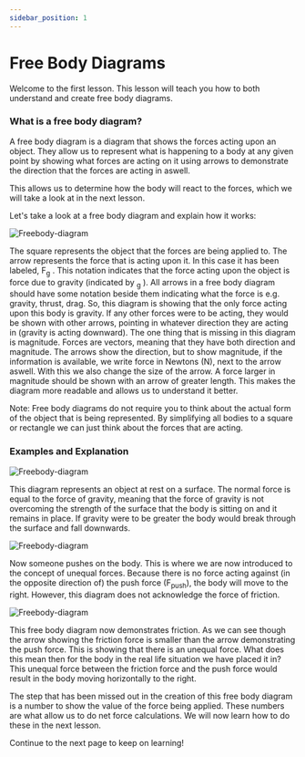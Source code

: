 ```yaml
---
sidebar_position: 1
---
```


# Free Body Diagrams


Welcome to the first lesson. This lesson will teach you how to both understand and create free body diagrams.


### What is a free body diagram?

A free body diagram is a diagram that shows the forces acting upon an object. They allow us to represent what is happening to a body at any given point by showing what forces are acting on it using arrows to demonstrate the direction that the forces are acting in aswell. 

This allows us to determine how the body will react to the forces, which we will take a look at in the next lesson.

Let's take a look at a free body diagram and explain how it works:


![Freebody-diagram](/img/FBD_1.png)

The square represents the object that the forces are being applied to. The arrow represents the force that is acting upon it. In this case it has been labeled, F<sub>g</sub> . This notation indicates that the force acting upon the object is force due to gravity (indicated by <sub>g</sub> ). All arrows in a free body diagram should have some notation beside them indicating what the force is e.g. gravity, thrust, drag. So, this diagram is showing that the only force acting upon this body is gravity. If any other forces were to be acting, they would be shown with other arrows, pointing in whatever direction they are acting in (gravity is acting downward). The one thing that is missing in this diagram is magnitude. Forces are vectors, meaning that they have both direction and magnitude. The arrows show the direction, but to show magnitude, if the information is available, we write force in Newtons (N), next to the arrow aswell. With this we also change the size of the arrow. A force larger in magnitude should be shown with an arrow of greater length. This makes the diagram more readable and allows us to understand it better.

Note:
Free body diagrams do not require you to think about the actual form of the object that is being represented. By simplifying all bodies to a square or rectangle we can just think about the forces that are acting.

### Examples and Explanation

![Freebody-diagram](/img/FBD_2.png) 

This diagram represents an object at rest on a surface. The normal force is equal to the force of gravity, meaning that the force of gravity is not overcoming the strength of the surface that the body is sitting on and it remains in place. If gravity were to be greater the body would break through the surface and fall downwards.

![Freebody-diagram](/img/FBD_3.png)

Now someone pushes on the body. This is where we are now introduced to the concept of unequal forces. Because there is no force acting against (in the opposite direction of) the push force (F<sub>push</sub>), the body will move to the right. However, this diagram does not acknowledge the force of friction.

![Freebody-diagram](/img/FBD_4.png)

This free body diagram now demonstrates friction. As we can see though the arrow showing the friction force is smaller than the arrow demonstrating the push force. This is showing that there is an unequal force. What does this mean then for the body in the real life situation we have placed it in? This unequal force between the friction force and the push force would result in the body moving horizontally to the right.

The step that has been missed out in the creation of this free body diagram is a number to show the value of the force being applied. These numbers are what allow us to do net force calculations. We will now learn how to do these in the next lesson.

Continue to the next page to keep on learning!